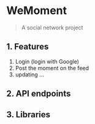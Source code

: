 # WeMoment
> A social network project

## 1. Features
1. Login (login with Google)
2. Post the moment on the feed
3. updating ...
## 2. API endpoints
## 3. Libraries